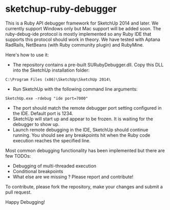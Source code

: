 sketchup-ruby-debugger
======================

This is a Ruby API debugger framework for SketchUp 2014 and later. We currently support Windows only but Mac support will be added soon. The ruby-debug-ide protocol is mostly implemented so any Ruby IDE that supports this protocol should work in theory. We have tested with Aptana RadRails, NetBeans (with Ruby community plugin) and RubyMine.

Here's how to use it:
- The repository contains a pre-built SURubyDebugger.dll. Copy this DLL into the SketchUp installation folder:
```
C:\Program Files (x86)\SketchUp\SketchUp 2014\
```
- Run SketchUp with the following command line arguments:
```
SketchUp.exe -rdebug "ide port=7000"
```
- The port should match the remote debugger port setting configured in the IDE. Default port is 1234.
- SketchUp will start up and appear to be frozen. It is waiting for the debugger to show up.
- Launch remote debugging in the IDE, SketchUp should continue running. You should see any breakpoints hit when the Ruby code execution reaches the specified line.

Most common debugging functionality has been implemented but there are few TODOs:
- Debugging of multi-threaded execution
- Conditional breakpoints
- What else are we missing ? Please report and contribute!

To contribute, please fork the repository, make your changes and submit a pull request.

Happy Debugging!
